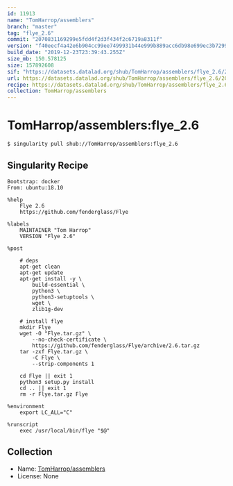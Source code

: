 ```yaml
---
id: 11913
name: "TomHarrop/assemblers"
branch: "master"
tag: "flye_2.6"
commit: "2070831169299e5fdd4f2d3f434f2c6719a8311f"
version: "f40eecf4a42e6b904cc99ee7499931b44e999b889acc6db98e699ec3b72995a8"
build_date: "2019-12-23T23:39:43.255Z"
size_mb: 150.578125
size: 157892608
sif: "https://datasets.datalad.org/shub/TomHarrop/assemblers/flye_2.6/2019-12-23-20708311-f40eecf4/f40eecf4a42e6b904cc99ee7499931b44e999b889acc6db98e699ec3b72995a8.sif"
url: https://datasets.datalad.org/shub/TomHarrop/assemblers/flye_2.6/2019-12-23-20708311-f40eecf4/
recipe: https://datasets.datalad.org/shub/TomHarrop/assemblers/flye_2.6/2019-12-23-20708311-f40eecf4/Singularity
collection: TomHarrop/assemblers
---
```


# TomHarrop/assemblers:flye_2.6

```bash
$ singularity pull shub://TomHarrop/assemblers:flye_2.6
```

## Singularity Recipe

```singularity
Bootstrap: docker
From: ubuntu:18.10

%help
    Flye 2.6
    https://github.com/fenderglass/Flye

%labels
    MAINTAINER "Tom Harrop"
    VERSION "Flye 2.6"

%post

    # deps
    apt-get clean
    apt-get update
    apt-get install -y \
        build-essential \
        python3 \
        python3-setuptools \
        wget \
        zlib1g-dev

    # install flye
    mkdir Flye
    wget -O "Flye.tar.gz" \
        --no-check-certificate \
        https://github.com/fenderglass/Flye/archive/2.6.tar.gz
    tar -zxf Flye.tar.gz \
        -C Flye \
        --strip-components 1

    cd Flye || exit 1
    python3 setup.py install
    cd .. || exit 1
    rm -r Flye.tar.gz Flye

%environment
    export LC_ALL="C"

%runscript
    exec /usr/local/bin/flye "$@"
```

## Collection

 - Name: [TomHarrop/assemblers](https://github.com/TomHarrop/assemblers)
 - License: None


